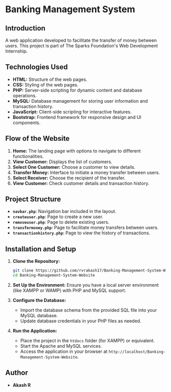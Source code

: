 # Banking Management System

## Introduction

A web application developed to facilitate the transfer of money between users. This project is part of The Sparks Foundation's Web Development Internship.

## Technologies Used

- **HTML:** Structure of the web pages.
- **CSS:** Styling of the web pages.
- **PHP:** Server-side scripting for dynamic content and database operations.
- **MySQL:** Database management for storing user information and transaction history.
- **JavaScript:** Client-side scripting for interactive features.
- **Bootstrap:** Frontend framework for responsive design and UI components.

## Flow of the Website

1. **Home:** The landing page with options to navigate to different functionalities.
2. **View Customer:** Displays the list of customers.
3. **Select One Customer:** Choose a customer to view details.
4. **Transfer Money:** Interface to initiate a money transfer between users.
5. **Select Receiver:** Choose the recipient of the transfer.
6. **View Customer:** Check customer details and transaction history.

## Project Structure

- **`navbar.php`**: Navigation bar included in the layout.
- **`createuser.php`**: Page to create a new user.
- **`removeuser.php`**: Page to delete existing users.
- **`transfermoney.php`**: Page to facilitate money transfers between users.
- **`transactionhistory.php`**: Page to view the history of transactions.

## Installation and Setup

1. **Clone the Repository:**
   ```sh
   git clone https://github.com/rvrakash17/Banking-Management-System-Website.git
   cd Banking-Management-System-Website
   ```

2. **Set Up the Environment:**
   Ensure you have a local server environment (like XAMPP or WAMP) with PHP and MySQL support.

3. **Configure the Database:**
   - Import the database schema from the provided SQL file into your MySQL database.
   - Update database credentials in your PHP files as needed.

4. **Run the Application:**
   - Place the project in the `htdocs` folder (for XAMPP) or equivalent.
   - Start the Apache and MySQL services.
   - Access the application in your browser at `http://localhost/Banking-Management-System-Website`.

## Author

- **Akash R**
